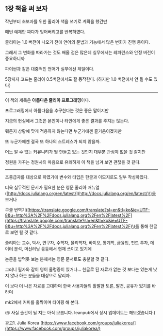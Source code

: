 ## 1장 책을 써 보자

작년부터 초보자를 위한 줄리아 책을 쓰기로 계획을 했건만

매번 예제만 짜다가 잊어버리고를 반복하였다.

줄리아는 1.0 버전이 나오기 전에 언어의 문법과 기능에서 많은 변화가 진행 중이다.

그래서 그 변화를 따라가는 것도 배울 점은 많은데 실무에서는 레퍼런스와 안정 버전이 중요하니까

파이썬과 같은 대중적인 언어가 실무에선 제일이다.

5장까지 코드는 줄리아 0.5버전에서도 잘 동작한다. \(하지만 1.0 버전에서 안 될 수도 있다\)

---

이 책의 제목은 **아름다운 줄리아 프로그래밍**이다.

프로그래밍에서 아름다움을 추구한다는 것은 좋은 말이지만

지금의 현실에서 그것은 본인이나 타인에게 좋은 결과를 주지는 않는다.

뭐든지 상황에 맞게 적용하지 않는다면 누군가에겐 즐거움이겠지만

또 누군가에겐 결국 또 하나의 스트레스가 되지 않을까.

어느 알 수 없는 커뮤니티가 뭘 만들고 있는 것인지 대부분 관심이 없을 것 같지만

정원을 가꾸는 정원사의 마음으로 유쾌하게 이 책을 넘겨 보면 괜찮을 것 같다.

---

초중급자를 대상으로 하였기에 변수와 타입은 한글과 이모지로도 일부 작성하였다.

더욱 실무적인 문서가 필요한 분은 영문 줄리아 매뉴얼\([http://docs.julialang.org/en/latest/](http://docs.julialang.org/en/latest/)\)을 보거나

구글 번역기\([https://translate.google.com/translate?sl=en&tl=ko&ie=UTF-8&u=http%3A%2F%2Fdocs.julialang.org%2Fen%2Flatest%2F](https://translate.google.com/translate?sl=en&tl=ko&ie=UTF-8&u=http%3A%2F%2Fdocs.julialang.org%2Fen%2Flatest%2F)\)를 통해 한글로 보면 될 것 같다.

줄리아는 교수, 박사, 연구자, 수학자, 물리학자, 바이오, 통계학, 금융업, 펀드 투자, 데이터 분석, 머신러닝 등등에서 현재 쓰이고 있기에

논문을 밥먹듯 보는 분께서는 영문 문서로도 충분할 것 같다.

그러니 필자와 같이 영어 울렁증이 있거나... 한글로 된 자료가 없는 것 보다는 있는게 낫지 않나 하는 분들을 대상으로 달리자.

이 보다 더 나은 자료를 고대하며 한국 사용자들의 활발한 토론, 발견, 공유가 있기를 바라며

mk2에서 커피를 홀짝이며 타이핑 해 본다.

\(🤓 사실 출간이 될 지는 아직 모릅니다. leanpub에서 상시 업데이트는 해보겠습니다.\)

광고1. Julia Korea [https://www.facebook.com/groups/juliakorea/](https://www.facebook.com/groups/juliakorea/)

